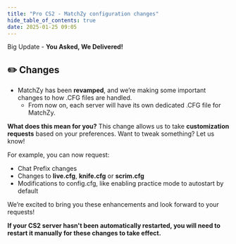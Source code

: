 ```yaml
---
title: "Pro CS2 - MatchZy configuration changes"
hide_table_of_contents: true
date: 2025-01-25 09:05
---
```


Big Update - **You Asked, We Delivered!**<br/>

## ✏️  Changes
- MatchZy has been **revamped**, and we’re making some important changes to how .CFG files are handled.
  - From now on, each server will have its own dedicated .CFG file for MatchZy.

**What does this mean for you?**
This change allows us to take **customization requests** based on your preferences. Want to tweak something? Let us know!

For example, you can now request:
- Chat Prefix changes
- Changes to **live.cfg**, **knife.cfg** or **scrim.cfg**
- Modifications to config.cfg, like enabling practice mode to autostart by default

We’re excited to bring you these enhancements and look forward to your requests!

**If your CS2 server hasn't been automatically restarted, you will need to restart it manually for these changes to take effect.**
